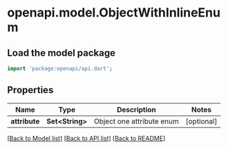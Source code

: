# openapi.model.ObjectWithInlineEnum

## Load the model package
```dart
import 'package:openapi/api.dart';
```

## Properties
Name | Type | Description | Notes
------------ | ------------- | ------------- | -------------
**attribute** | **Set&lt;String&gt;** | Object one attribute enum | [optional] 

[[Back to Model list]](../README.md#documentation-for-models) [[Back to API list]](../README.md#documentation-for-api-endpoints) [[Back to README]](../README.md)


